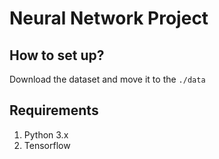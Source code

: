 # Neural Network Project

## How to set up? 
Download the dataset and move it to the `./data`

## Requirements 
1. Python 3.x 
2. Tensorflow 
